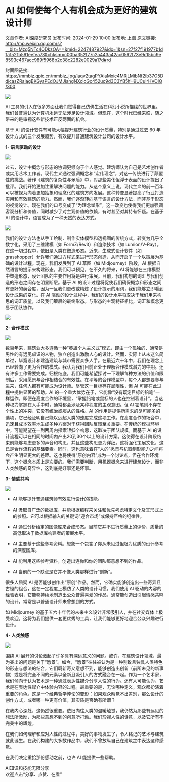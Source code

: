 # AI 如何使每个人有机会成为更好的建筑设计师

文章作者: AI深度研究员
发布时间: 2024-01-29 10:00
发布地: 上海
原文链接: http://mp.weixin.qq.com/s?__biz=Mzg5NTc4ODkzOA==&mid=2247487927&idx=1&sn=27f27f191977b1d1a1521b591eefea73&chksm=c00ba352f77c2a443a42ac0562f73e9c15bc9e8593c467acc989f5968b2c38c2282e9029a17d#rd

封面图链接: https://mmbiz.qpic.cn/mmbiz_jpg/iaqv2tagPYAiaMxic4MRjLMibNf2ib37O5DdicasZRaiagBKGyaPEdOJMJiangNXcicGc452uc9d3C3YB5hH9UCulrHVOIQ/300

![](https://mmbiz.qpic.cn/mmbiz_png/iaqv2tagPYAiaMxic4MRjLMibNf2ib37O5DdicGTEenzicJnOwZDtG2ysKEebAj7MpM0SGYg732b1sgnU2bibejmuPcRCw/640?wx_fmt=png&from=appmsg)

AI
工具的引入在很多方面让我们觉得自己仿佛生活在科幻小说所描绘的世界里。我们曾普遍认为计算机永远无法涉足设计领域。但现在，这个时代已经来临，随之带来的是审视这些新技术正反两面的机会。

基于 AI 的设计软件有可能大幅提升建筑行业的设计质量，特别是通过过去 60 年设计方式的三个发展趋势，有效提升普通建筑设计公司的设计水平。

**1- 语言驱动的设计**

![](https://mmbiz.qpic.cn/mmbiz_png/iaqv2tagPYAiaMxic4MRjLMibNf2ib37O5Ddiclibz7G1Kb6sK70g9bs4O8L25nNALrleSrkhegwXsDaoibScuBiah1ZYYQ/640?wx_fmt=png&from=appmsg)

  
过去，设计中概念与形态的协调更倾向于个人感觉。建筑师认为自己是艺术创作者或实用艺术工作者。现代主义通过强调概念和“宏伟理念”，对这一传统进行了颠覆性的挑战。著作《建筑的复杂性与矛盾》中，对那些美化但浮于表面的设计提出了批评。我们开始更加注重解决问题的能力。从这个意义上说，现代主义的前一百年可以被视为向着更加抽象和理念化的建筑方向发展。这种转变显著提高了行业打造实用和有效建筑的能力。然而，我们逐渐转向基于语言的设计方法，而非基于形态的视觉设计。现在我们的口号变成了“为理念塑形”。这一改变也使得我们更加强调客观分析和价值，同时减少了对主观价值的依赖，有时甚至对其持有怀疑。在基于
AI 的设计中，语言成为了一种天然的表达方式。

![](https://mmbiz.qpic.cn/mmbiz_png/iaqv2tagPYAiaMxic4MRjLMibNf2ib37O5DdicyCMz1F2edSHZNgKfPhGfvhBbxvUnwBQ98wOzIjwXKVJ8c16Xbb1u3g/640?wx_fmt=png&from=appmsg)

我们的设计方法也从手工绘制、制作实体模型和透视图的传统方式，转变为几乎全数字化，采用了三维建模（如 FormZ/Revit）和渲染技术（如
Lumion/V-Ray）。在这一切过程中，依旧是人类在塑造形态。近来，生成式设计软件（如
grasshopper）允许我们通过方程式来进行形态创造，从而开启了一个以策展为基础的设计过程。现在，我们发展到了 AI 草图（如
Midjourney）阶段，AI 根据自然语言的提示来构建形态。我们可以预见，在不久的将来，AI
将能够在三维模型中塑造形态，设计团队的主要作用将是进行策展。目前，我们构想的词汇与我们创造的形态之间存在明显断层。基于 AI
的设计过程将促使我们确保概念和形态之间有更好的契合度，因为一旦我们更改或精炼了设计提示的用词，我们能够立即看到设计成果的变化。在 AI
驱动的设计过程中，我们的设计水平将取决于我们用来构思的词汇质量，以及我们策展的最终形态。与形态的主观特征相比，词汇和概念更易于团队协作。

![](https://mmbiz.qpic.cn/mmbiz_png/iaqv2tagPYAiaMxic4MRjLMibNf2ib37O5DdicyCMz1F2edSHZNgKfPhGfvhBbxvUnwBQ98wOzIjwXKVJ8c16Xbb1u3g/640?wx_fmt=png&from=appmsg)

  
  
**2- 合作模式**

![](https://mmbiz.qpic.cn/mmbiz_png/iaqv2tagPYAiaMxic4MRjLMibNf2ib37O5DdicjCBEa8ohHianXZEeGSicSzMGDjicMBsvsZTvIMgua0TFrpRn1oSd05PCA/640?wx_fmt=png&from=appmsg)

数百年来，建筑业大多遵循一种“英雄个人主义式”模式，即由一个孤独的、通常是男性的有远见卓识的人物，独立创造出激励人心的设计。然而，实际上从未这么简单过，毕竟设计和建造建筑与城市需要众多人手。在最近六十年中，我们在理念上已经转向了更为合作的模式。我认为我们目前正处于理解合作模式潜力的中期。还有许多工作需要完成。归根结底，我们可能希望探讨一下理解每种方法的价值和限制后，采用愿景与合作相结合的有效性。在平等的合作模型中，每个人都想要参与进来，任何人都有可能成为设计师。尽管这一目标存在局限性，但
AI 可能在此过程中提供显著的帮助。AI
的一个重大优势在于，它能像“没有既定目标的铅笔”一样运作。即便在高度合作的环境里，“掌握铅笔或鼠标的人也在控制着设计”。当这种权力掌握在人手中时，通常都会涉及某种程度的主观意图。但
AI 铅笔则不存在个性上的冲突，它没有统治或服从的性格。AI
的作用是提供所需求的尽可能多的选项，它已经证明自己能以远超人类的速度完成这项工作。在高度合作的场合中，迅速且成本效率地生成多种方案对于获得团队反馈至关重要。在传统的模拟环境中，可能期望在一到两周内探索1到3个构思，这取决于团队规模。而基于
AI
的设计流程可以在相同的时间内产出20到30个以上的设计方案。这使得在设计阶段结束前能够考虑更多的声音和构思，并且这些构思更为详细。这将强化策展文化，这已是合作流程的基础要素。同时，这也意味着在“人的”愿景与机器制形能力之间将会产生明显更大的差距。这也将使得“原创内容”成为一个讨论点，但在合作环境下，这个概念本质上是次要的。我们需要判断，用机器概念来进行建筑设计，而非人类触感的奇异性，这到底是好事还是坏事。

**3- 情感共鸣**

![](https://mmbiz.qpic.cn/mmbiz_png/iaqv2tagPYAiaMxic4MRjLMibNf2ib37O5DdicqFZTvsTxFW5DAyWGpfqzibMEydrrWqBSYI0PQYoia6lpZz3IWgibsHibDg/640?wx_fmt=png&from=appmsg)

  * AI 能够提升普通建筑师有效进行设计的技能。 

  * AI 汲取自广泛的数据库，并能根据编程来关注和优先考虑特定文化及其形式上的参照。它可以根据输入的关键词“迎合市场”或保持严格的纪律性。 

  * AI 通过分析给定的图像库来合成形态。目前它并不进行质量上的评价，质量的高低取决于数据库构建者的策展水平。 

  * AI 主要基于这些参考资料。想象一个包含了你从未见过但极为优质的设计参考的深度图库。

  * AI 能利用这些参考资料，创造出连你和你的团队都意想不到的作品。

  * AI 当前的一个缺点是它并不像人类那样进行“创新”。

很多人质疑 AI 是否能够创作出“原创”作品。然而，它确实能够创造出一些奇异且古怪的组合，这在一定程度上模仿了人类的设计习惯。我们使用 AI
驱动的内容的经验表明，它能够持续地制造出公众普遍喜爱的作品，通常能创造出引起情感共鸣的设计，常常是以普通设计师未曾想到的方式。

如 Midjourney
的基于五六十年代的未来主义设计非常吸引人，并在社交媒体上极受欢迎。这将为我们提供一套更优秀的工具，让我们能够更好地迎合公众兴趣进行设计。  

**4- 人类触感**

![](https://mmbiz.qpic.cn/mmbiz_png/iaqv2tagPYAiaMxic4MRjLMibNf2ib37O5Ddic91McvSVmSjKz4ibdq4y8qf6YI0pC3wibAU4lPc6icjJPVOSUtOAMiaS0ag/640?wx_fmt=png&from=appmsg)

围绕 AI
展开的讨论激起了许多具有深远意义的问题。或许，在建筑设计领域，最为突出的问题是关于“愿景”。如今，“愿景”往往被认为是一种别致且独具人类特色的形态与想法的结合，它们既新奇又意想不到，能够创造出创新（前所未见的新事物）或是将完全不同的元素以全新且吸引人的方式融合在一起。作为一个艺术家，我们倾向于认为艺术是一种通过表达性媒介分享人性的行为。还有人可能认为，艺术是在表达性媒介中体验内容的过程。最重要的是，无论哪种定义，观众都扮演着重要的角色。这是一个经典哲学悖论的变形：如果观众察觉不出差别，那么设计的创作方式，或者哪一种更有价值，其实质是否确有所谓？

在我内心深处，这仍然很重要。依旧向往人类的温暖触觉，我仍然为那些有远见的想法所激励，为那些意想不到的创意所打动。我们珍视人性的诗意，以及它所有不完美中的辉煌。

在我们如何理解和应对人性的过程中，美好的事物发生了，令人铭记的艺术与建筑就此诞生。在我们构建的大多数作品中，我们不曾放纵自己在建筑之中表达这种感觉。

在我们决定重拾那份感动之前，也许 AI 能提供一些帮助。

  

AI知识和技能无限分享  
欢迎点击“分享、点赞、在看”

